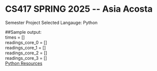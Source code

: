 # CS417 SPRING 2025 -- Asia Acosta

Semester Project Selected Langauge: Python </br>

##Sample output: </br>
times = []</br>
readings_core_0 = []</br>
readings_core_1 = []</br>
readings_core_2 = []</br>
readings_core_3 = []</br>
[Python Resources](https://www.w3schools.com/python/)
